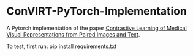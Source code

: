 # ConVIRT-PyTorch-Implementation

A Pytorch implementation of the paper [Contrastive Learning of Medical Visual Representations from Paired Images and Text](https://arxiv.org/abs/2010.00747).

To test, first run: pip install requirements.txt
